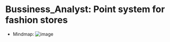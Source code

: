 # Bussiness_Analyst: Point system for fashion stores
- Mindmap:
  ![image](https://github.com/chaukydang/Bussiness_Analyst/assets/94186949/147e74fc-7455-4353-b21a-63d1b52e1220)

